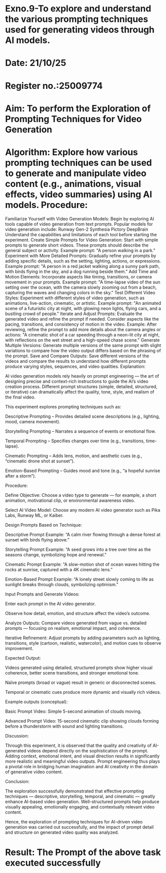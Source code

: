 # Exno.9-To explore and understand the various prompting techniques used for generating videos through AI models. 

# Date: 21/10/25
# Register no.:25009774
# Aim: To perform the Exploration of Prompting Techniques for Video Generation
# Algorithm: Explore how various prompting techniques can be used to generate and manipulate video content (e.g., animations, visual effects, video summaries) using AI models. Procedure:
Familiarize Yourself with Video Generation Models:
Begin by exploring AI tools capable of video generation from text prompts. Popular models for video generation include:
Runway Gen-2
Synthesia
Pictory
DeepBrain
Understand the capabilities and limitations of each tool before starting the experiment.
Create Simple Prompts for Video Generation:
Start with simple prompts to generate short videos. These prompts should describe the general subject or activity.
Example prompt: "A person walking in a park."
Experiment with More Detailed Prompts:
Gradually refine your prompts by adding specific details, such as the setting, lighting, actions, or expressions.
Example prompt: "A person in a red jacket walking along a sunny park path, with birds flying in the sky, and a dog running beside them."
Add Time and Motion Elements:
Incorporate aspects like timing, transitions, or camera movement in your prompts.
Example prompt: "A time-lapse video of the sun setting over the ocean, with the camera slowly zooming out from a beach, capturing the waves and changing colors in the sky."
Test Different Video Styles:
Experiment with different styles of video generation, such as animations, live-action, cinematic, or artistic.
Example prompt: "An animated scene of a futuristic city at night, with glowing neon lights, flying cars, and a bustling crowd of people."
Iterate and Adjust Prompts:
Evaluate the generated video and refine the prompt if needed. Consider aspects like the pacing, transitions, and consistency of motion in the video.
Example: After reviewing, refine the prompt to add more details about the camera angles or actions: "A cinematic shot of a car speeding through a neon-lit city at night, with reflections on the wet street and a high-speed chase scene."
Generate Multiple Versions:
Generate multiple versions of the same prompt with slight variations to compare how the video output differs based on the phrasing of the prompt.
Save and Compare Outputs:
Save different versions of the videos and compare the results to understand how different prompts produce varying styles, sequences, and video qualities.
Explanation:

AI video generation models rely heavily on prompt engineering — the art of designing precise and context-rich instructions to guide the AI’s video creation process.
Different prompt structures (simple, detailed, structured, or iterative) can dramatically affect the quality, tone, style, and realism of the final video.

This experiment explores prompting techniques such as:

Descriptive Prompting – Provides detailed scene descriptions (e.g., lighting, mood, camera movement).

Storytelling Prompting – Narrates a sequence of events or emotional flow.

Temporal Prompting – Specifies changes over time (e.g., transitions, time-lapse).

Cinematic Prompting – Adds lens, motion, and aesthetic cues (e.g., “cinematic drone shot at sunset”).

Emotion-Based Prompting – Guides mood and tone (e.g., “a hopeful sunrise after a storm”).

Procedure:

Define Objective:
Choose a video type to generate — for example, a short animation, motivational clip, or environmental awareness video.

Select AI Video Model:
Choose any modern AI video generator such as Pika Labs, Runway ML, or Kaiber.

Design Prompts Based on Technique:

Descriptive Prompt Example:
“A calm river flowing through a dense forest at sunset with birds flying above.”

Storytelling Prompt Example:
“A seed grows into a tree over time as the seasons change, symbolizing hope and renewal.”

Cinematic Prompt Example:
“A slow-motion shot of ocean waves hitting the rocks at sunrise, captured with a 4K cinematic lens.”

Emotion-Based Prompt Example:
“A lonely street slowly coming to life as sunlight breaks through clouds, symbolizing optimism.”

Input Prompts and Generate Videos:

Enter each prompt in the AI video generator.

Observe how detail, emotion, and structure affect the video’s outcome.

Analyze Outputs:
Compare videos generated from vague vs. detailed prompts — focusing on realism, emotional impact, and coherence.

Iterative Refinement:
Adjust prompts by adding parameters such as lighting, transitions, style (cartoon, realistic, watercolor), and motion cues to observe improvement.

Expected Output:

Videos generated using detailed, structured prompts show higher visual coherence, better scene transitions, and stronger emotional tone.

Naïve prompts (broad or vague) result in generic or disconnected scenes.

Temporal or cinematic cues produce more dynamic and visually rich videos.

Example outputs (conceptual):

Basic Prompt Video: Simple 5-second animation of clouds moving.

Advanced Prompt Video: 15-second cinematic clip showing clouds forming before a thunderstorm with sound and lighting transitions.

Discussion:

Through this experiment, it is observed that the quality and creativity of AI-generated videos depend directly on the sophistication of the prompt.
Adding context, emotional intent, and visual direction results in significantly more realistic and meaningful video outputs.
Prompt engineering thus plays a pivotal role in bridging human imagination and AI creativity in the domain of generative video content.

Conclusion:

The exploration successfully demonstrated that effective prompting techniques — descriptive, storytelling, temporal, and cinematic — greatly enhance AI-based video generation.
Well-structured prompts help produce visually appealing, emotionally engaging, and contextually relevant video content.



Hence, the exploration of prompting techniques for AI-driven video generation was carried out successfully, and the impact of prompt detail and structure on generated video quality was analyzed.

# Result: The Prompt of the above task executed successfully








